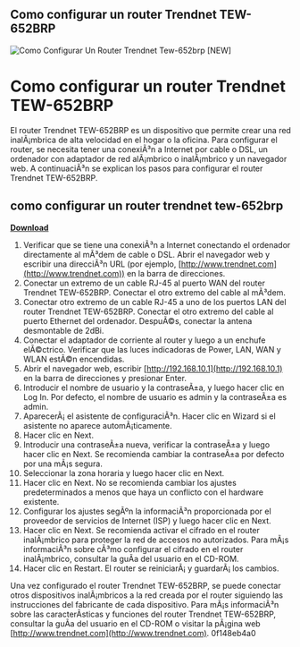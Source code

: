 ## Como configurar un router Trendnet TEW-652BRP

 
![Como Configurar Un Router Trendnet Tew-652brp \[NEW\]](https://encrypted-tbn2.gstatic.com/images?q=tbn:ANd9GcSiq3nIBxGybP4jEW1e8IUTb70nHxFuyhfTAxYKyY6UE8kDbyNDlRq4zd3g)

 
# Como configurar un router Trendnet TEW-652BRP
 
El router Trendnet TEW-652BRP es un dispositivo que permite crear una red inalÃ¡mbrica de alta velocidad en el hogar o la oficina. Para configurar el router, se necesita tener una conexiÃ³n a Internet por cable o DSL, un ordenador con adaptador de red alÃ¡mbrico o inalÃ¡mbrico y un navegador web. A continuaciÃ³n se explican los pasos para configurar el router Trendnet TEW-652BRP.
 
## como configurar un router trendnet tew-652brp


[**Download**](https://www.google.com/url?q=https%3A%2F%2Furluso.com%2F2tLAsf&sa=D&sntz=1&usg=AOvVaw3-ddXKSsHu60m5gWVI90ei)

 
1. Verificar que se tiene una conexiÃ³n a Internet conectando el ordenador directamente al mÃ³dem de cable o DSL. Abrir el navegador web y escribir una direcciÃ³n URL (por ejemplo, [http://www.trendnet.com](http://www.trendnet.com)) en la barra de direcciones.
2. Conectar un extremo de un cable RJ-45 al puerto WAN del router Trendnet TEW-652BRP. Conectar el otro extremo del cable al mÃ³dem.
3. Conectar otro extremo de un cable RJ-45 a uno de los puertos LAN del router Trendnet TEW-652BRP. Conectar el otro extremo del cable al puerto Ethernet del ordenador. DespuÃ©s, conectar la antena desmontable de 2dBi.
4. Conectar el adaptador de corriente al router y luego a un enchufe elÃ©ctrico. Verificar que las luces indicadoras de Power, LAN, WAN y WLAN estÃ©n encendidas.
5. Abrir el navegador web, escribir [http://192.168.10.1](http://192.168.10.1) en la barra de direcciones y presionar Enter.
6. Introducir el nombre de usuario y la contraseÃ±a, y luego hacer clic en Log In. Por defecto, el nombre de usuario es admin y la contraseÃ±a es admin.
7. AparecerÃ¡ el asistente de configuraciÃ³n. Hacer clic en Wizard si el asistente no aparece automÃ¡ticamente.
8. Hacer clic en Next.
9. Introducir una contraseÃ±a nueva, verificar la contraseÃ±a y luego hacer clic en Next. Se recomienda cambiar la contraseÃ±a por defecto por una mÃ¡s segura.
10. Seleccionar la zona horaria y luego hacer clic en Next.
11. Hacer clic en Next. No se recomienda cambiar los ajustes predeterminados a menos que haya un conflicto con el hardware existente.
12. Configurar los ajustes segÃºn la informaciÃ³n proporcionada por el proveedor de servicios de Internet (ISP) y luego hacer clic en Next.
13. Hacer clic en Next. Se recomienda activar el cifrado en el router inalÃ¡mbrico para proteger la red de accesos no autorizados. Para mÃ¡s informaciÃ³n sobre cÃ³mo configurar el cifrado en el router inalÃ¡mbrico, consultar la guÃ­a del usuario en el CD-ROM.
14. Hacer clic en Restart. El router se reiniciarÃ¡ y guardarÃ¡ los cambios.

Una vez configurado el router Trendnet TEW-652BRP, se puede conectar otros dispositivos inalÃ¡mbricos a la red creada por el router siguiendo las instrucciones del fabricante de cada dispositivo. Para mÃ¡s informaciÃ³n sobre las caracterÃ­sticas y funciones del router Trendnet TEW-652BRP, consultar la guÃ­a del usuario en el CD-ROM o visitar la pÃ¡gina web [http://www.trendnet.com](http://www.trendnet.com).
 0f148eb4a0
